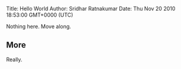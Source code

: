 Title: Hello World
Author: Sridhar Ratnakumar
Date: Thu Nov 20 2010 18:53:00 GMT+0000 (UTC)

Nothing here. Move along.

## More

Really.


